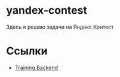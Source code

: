 # yandex-contest
 Здесь я решаю задачи на Яндекс.Контест

# Ссылки

- [Training Backend](https://contest.yandex.ru/contest/19036/problems/D/)